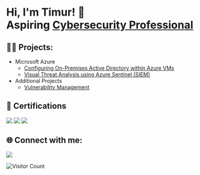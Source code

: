 <h1>Hi, I'm Timur! 👋 <br/>Aspiring <a href="https://linkedin.com/in/timurakhmetshin/">Cybersecurity Professional</a> </h1>

<h2>👨‍💻 Projects:</h2>

- Microsoft Azure
  - <a href="https://github.com/timuakhm/Active-Directory">Configuring On-Premises Active Directory within Azure VMs</a>
  - <a href="https://github.com/timuakhm/Azure-Sentinel-SIEM-/tree/main">Visual Threat Analysis using Azure Sentinel (SIEM)</a>
- Additional Projects
  - <a href="https://github.com/timuakhm/Nessus-Vulnerability-Management">Vulnerability Management</a>
  
<h2>📝 Certifications</h2>

<div>
<img src="https://img.shields.io/badge/AWS_CCP-232F3E?style=for-the-badge&logo=amazonaws&logoColor=white" />
<img src="https://img.shields.io/badge/CompTIA_A+-E33E52?style=for-the-badge&logo=comptia&logoColor=white" />
<img src="https://img.shields.io/badge/CompTIA_Network+-00758F?style=for-the-badge&logo=comptia&logoColor=white" />

</div>


<h2> 🌐 Connect with me:</h2>

<a href="https://linkedin.com/in/timurakhmetshin/"><img src="https://img.shields.io/badge/LinkedIn-0077B5?style=for-the-badge&logo=linkedin&logoColor=white" /></a>

![Visitor Count](https://profile-counter.glitch.me/{timuakhm}/count.svg)
